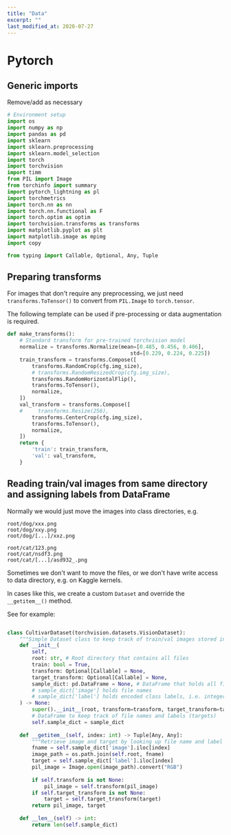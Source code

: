 ```yaml
---
title: "Data"
excerpt: ""
last_modified_at: 2020-07-27
---
```


# Pytorch
## Generic imports
Remove/add as necessary
```python
# Environment setup
import os
import numpy as np
import pandas as pd
import sklearn
import sklearn.preprocessing
import sklearn.model_selection
import torch
import torchvision
import timm
from PIL import Image
from torchinfo import summary
import pytorch_lightning as pl
import torchmetrics
import torch.nn as nn
import torch.nn.functional as F
import torch.optim as optim
import torchvision.transforms as transforms
import matplotlib.pyplot as plt
import matplotlib.image as mpimg
import copy

from typing import Callable, Optional, Any, Tuple

```

## Preparing transforms
For images that don't require any preprocessing, we just need `transforms.ToTensor()` to convert from `PIL.Image` to `torch.tensor`.

The following template can be used if pre-processing or data augmentation is required.

```python
def make_transforms():
    # Standard transform for pre-trained torchvision model
    normalize = transforms.Normalize(mean=[0.485, 0.456, 0.406],
                                        std=[0.229, 0.224, 0.225])
    train_transform = transforms.Compose([
        transforms.RandomCrop(cfg.img_size),
        # transforms.RandomResizedCrop(cfg.img_size),
        transforms.RandomHorizontalFlip(),
        transforms.ToTensor(),
        normalize,
    ])
    val_transform = transforms.Compose([
    #     transforms.Resize(256),
        transforms.CenterCrop(cfg.img_size),
        transforms.ToTensor(),
        normalize,
    ])
    return {
        'train': train_transform,
        'val': val_transform,
    }
```


## Reading train/val images from same directory and assigning labels from DataFrame
Normally we would just move the images into class directories, e.g.
```
root/dog/xxx.png
root/dog/xxy.png
root/dog/[...]/xxz.png

root/cat/123.png
root/cat/nsdf3.png
root/cat/[...]/asd932_.png
```

Sometimes we don't want to move the files, or we don't have write access to data directory, e.g. on Kaggle kernels.

In cases like this, we create a custom `Dataset` and override the `__getitem__()` method.

See for example:
```python

class CultivarDataset(torchvision.datasets.VisionDataset):
    """Simple Dataset class to keep track of train/val images stored in the same directory"""
    def __init__(
        self,
        root: str, # Root directory that contains all files
        train: bool = True,
        transform: Optional[Callable] = None,
        target_transform: Optional[Callable] = None,
        sample_dict: pd.DataFrame = None, # DataFrame that holds all file names and labels
        # sample_dict['image'] holds file names
        # sample_dict['label'] holds encoded class labels, i.e. integer labels
    ) -> None:
        super().__init__(root, transform=transform, target_transform=target_transform)
        # DataFrame to keep track of file names and labels (targets)
        self.sample_dict = sample_dict
    
    def __getitem__(self, index: int) -> Tuple[Any, Any]:
        """Retrieve image and target by looking up file name and label in sample_dict"""
        fname = self.sample_dict['image'].iloc[index]
        image_path = os.path.join(self.root, fname)
        target = self.sample_dict['label'].iloc[index]
        pil_image = Image.open(image_path).convert("RGB")
        
        if self.transform is not None:
            pil_image = self.transform(pil_image)
        if self.target_transform is not None:
            target = self.target_transform(target)
        return pil_image, target
    
    def __len__(self) -> int:
        return len(self.sample_dict)

```
